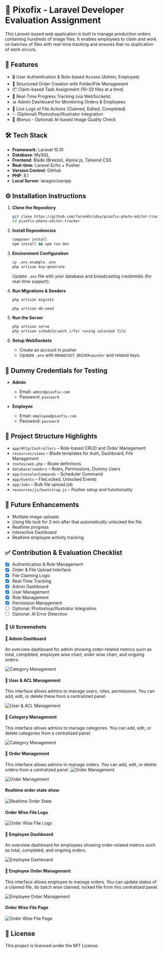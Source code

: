 # 📸 Pixofix - Laravel Developer Evaluation Assignment

This Laravel-based web application is built to manage production orders containing hundreds of image files. It enables
employees to claim and work on batches of files with real-time tracking and ensures that no duplication of work occurs.

## 🚀 Features

- 🔒 User Authentication & Role-based Access (Admin, Employee)
- 📁 Structured Order Creation with Folder/File Management
- 📦 Claim-based Task Assignment (10–20 files at a time)
- 🔄 Real-Time Progress Tracking (via WebSockets)
- 📊 Admin Dashboard for Monitoring Orders & Employees
- 📝 Live Logs of File Actions (Claimed, Edited, Completed)
- ✨ (Optional) Photoshop/Illustrator Integration
- 🤖 (Bonus - Optional) AI-based Image Quality Check

## 🛠️ Tech Stack

- **Framework**: Laravel 10.10
- **Database**: MySQL
- **Frontend**: Blade (Breeze), Alpine.js, Tailwind CSS
- **Real-time**: Laravel Echo + Pusher
- **Version Control**: GitHub
- **PHP**: 8.1
- **Local Server**: laragon/xampp

## ⚙️ Installation Instructions

1. **Clone the Repository**
   ```bash
   git clone https://github.com/farookhridoy/pixofix-photo-editor-tracker.git
   cd pixofix-photo-editor-tracker
   ```

2. **Install Dependencies**
   ```bash
   composer install
   npm install && npm run dev
   ```

3. **Environment Configuration**
   ```bash
   cp .env.example .env
   php artisan key:generate
   ```

   Update `.env` file with your database and broadcasting credentials (for real-time support).

4. **Run Migrations & Seeders**
   ```bash
   php artisan migrate
   
   php artisan db:seed
   ```

5. **Run the Server**
   ```bash
   php artisan serve
   php artisan schedule:work //for runing unlocked file
   ```

6. **Setup WebSockets**
    - Create an account in pusher
    - Update `.env` with `BROADCAST_DRIVER=pusher` and related keys.

## 🧪 Dummy Credentials for Testing

- **Admin**
    - Email: `admin@pixofix.com`
    - Password: `password`

- **Employee**
    - Email: `employee@pixofix.com`
    - Password: `password`

## 📁 Project Structure Highlights

- `app/Http/Controllers` – Role-based CRUD and Order Management
- `resources/views` – Blade templates for Auth, Dashboard, File Management
- `routes/web.php` – Route definitions
- `database/seeders` – Roles, Permissions, Dummy Users
- `app/Console/Commands` – Scheduler Command
- `app/Events` – FileLocked, Unlocked Events
- `app/Jobs` – Bulk file upload job
- `resources/js/bootstrap.js` – Pusher setup and functionality

## 📌 Future Enhancements

- Multiple image uploads
- Using file lock for 2 min after that automatically unlocked the file
- Realtime progress
- Interactive Dashboard
- Realtime employee activity tracking

## ✅ Contribution & Evaluation Checklist

- [x] Authentication & Role Management
- [x] Order & File Upload Interface
- [x] File Claiming Logic
- [x] Real-Time Tracking
- [x] Admin Dashboard
- [x] User Management
- [x] Role Management
- [x] Permission Management
- [ ] Optional: Photoshop/Illustrator Integration
- [ ] Optional: AI Error Detection

### 📸 UI Screenshots

#### 📜 Admin Dashboard

An overview dashboard for admin showing order-related metrics such as total, completed, employee wise chart, order wise
chart, and ongoing orders.

![Category Management](public/project-snapshot/admin_dashboard.png)

#### 📜 User & ACL Management

This interface allows admins to manage users, roles, permissions. You can add, edit, or delete these from a centralized
panel.

![User & ACL Management](public/project-snapshot/admin_index.png)

#### 📜 Category Management

This interface allows admins to manage categories. You can add, edit, or delete categories from a centralized panel.

![Category Management](public/project-snapshot/category_index.png)

#### 📜 Order Management

This interface allows admins to manage orders. You can add, edit, or delete orders from a centralized panel.
![Order Management](public/project-snapshot/order_index.png)

![Order Management](public/project-snapshot/order_create.png)

#### Realtime order state show

![Realtime Order State](public/project-snapshot/realtime_order_progress.png)

#### Order Wise File Logs

![Order Wise File Logs](public/project-snapshot/logs.png)

#### 📜 Employee Dashboard

An overview dashboard for employees showing order-related metrics such as total, completed, and ongoing orders.

![Employee Dashboard](public/project-snapshot/employee_dashboard.png)

#### 📜 Employee Order Management

This interface allows employee to manage orders. You can update status of a claimed file, do batch wise claimed, locked
file from this centralized panel.

![Employee Order Management](public/project-snapshot/employee_order_state.png)

#### Order Wise File Page

![Order Wise File Page](public/project-snapshot/order_wise_file_state.png)

## 📄 License

This project is licensed under the MIT License.
